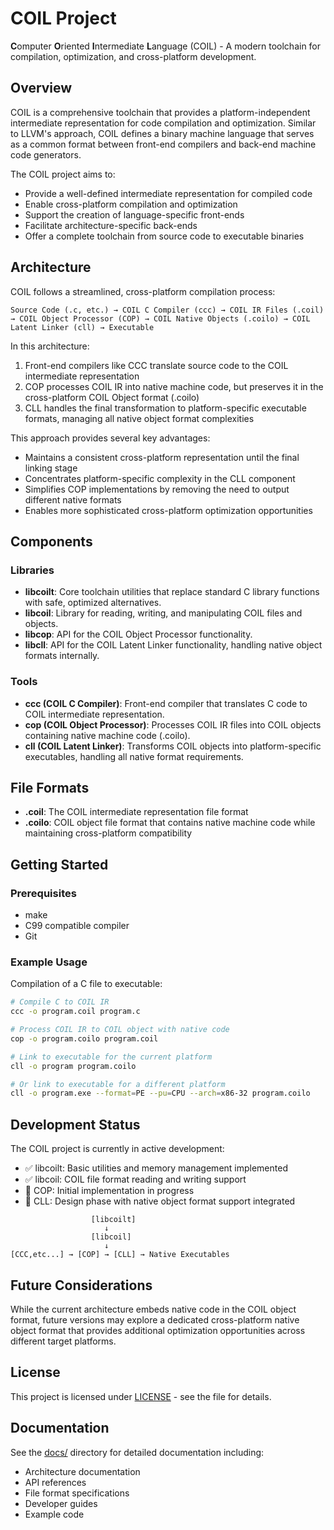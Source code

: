 # COIL Project

**C**omputer **O**riented **I**ntermediate **L**anguage (COIL) - A modern toolchain for compilation, optimization, and cross-platform development.

## Overview

COIL is a comprehensive toolchain that provides a platform-independent intermediate representation for code compilation and optimization. Similar to LLVM's approach, COIL defines a binary machine language that serves as a common format between front-end compilers and back-end machine code generators.

The COIL project aims to:
- Provide a well-defined intermediate representation for compiled code
- Enable cross-platform compilation and optimization
- Support the creation of language-specific front-ends
- Facilitate architecture-specific back-ends
- Offer a complete toolchain from source code to executable binaries

## Architecture

COIL follows a streamlined, cross-platform compilation process:

```
Source Code (.c, etc.) → COIL C Compiler (ccc) → COIL IR Files (.coil) → COIL Object Processor (COP) → COIL Native Objects (.coilo) → COIL Latent Linker (cll) → Executable
```

In this architecture:
1. Front-end compilers like CCC translate source code to the COIL intermediate representation
2. COP processes COIL IR into native machine code, but preserves it in the cross-platform COIL Object format (.coilo)
3. CLL handles the final transformation to platform-specific executable formats, managing all native object format complexities

This approach provides several key advantages:
- Maintains a consistent cross-platform representation until the final linking stage
- Concentrates platform-specific complexity in the CLL component
- Simplifies COP implementations by removing the need to output different native formats
- Enables more sophisticated cross-platform optimization opportunities

## Components

### Libraries

- **libcoilt**: Core toolchain utilities that replace standard C library functions with safe, optimized alternatives.
- **libcoil**: Library for reading, writing, and manipulating COIL files and objects.
- **libcop**: API for the COIL Object Processor functionality.
- **libcll**: API for the COIL Latent Linker functionality, handling native object formats internally.

### Tools

- **ccc (COIL C Compiler)**: Front-end compiler that translates C code to COIL intermediate representation.
- **cop (COIL Object Processor)**: Processes COIL IR files into COIL objects containing native machine code (.coilo).
- **cll (COIL Latent Linker)**: Transforms COIL objects into platform-specific executables, handling all native format requirements.

## File Formats

- **.coil**: The COIL intermediate representation file format
- **.coilo**: COIL object file format that contains native machine code while maintaining cross-platform compatibility

## Getting Started

### Prerequisites

- make
- C99 compatible compiler
- Git


### Example Usage

Compilation of a C file to executable:

```bash
# Compile C to COIL IR
ccc -o program.coil program.c

# Process COIL IR to COIL object with native code
cop -o program.coilo program.coil

# Link to executable for the current platform
cll -o program program.coilo

# Or link to executable for a different platform
cll -o program.exe --format=PE --pu=CPU --arch=x86-32 program.coilo
```

## Development Status

The COIL project is currently in active development:

- ✅ libcoilt: Basic utilities and memory management implemented
- ✅ libcoil: COIL file format reading and writing support
- 🔄 COP: Initial implementation in progress
- 🔄 CLL: Design phase with native object format support integrated

```
                  [libcoilt]
                     ↓
                  [libcoil]
                     ↓
[CCC,etc...] → [COP] → [CLL] → Native Executables
```

## Future Considerations

While the current architecture embeds native code in the COIL object format, future versions may explore a dedicated cross-platform native object format that provides additional optimization opportunities across different target platforms.

## License

This project is licensed under [LICENSE](LICENSE) - see the file for details.

## Documentation

See the [docs/](docs/) directory for detailed documentation including:
- Architecture documentation
- API references
- File format specifications
- Developer guides
- Example code